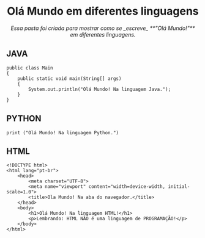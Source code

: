 <h1 align="center">Olá Mundo em diferentes linguagens</h1>
<p align="center"><i>Essa pasta foi criada para mostrar como se _escreve_ **"Olá Mundo!"** em diferentes linguagens.</i></p>

## JAVA
```
public class Main
{
    public static void main(String[] args)
    {
        System.out.println("Olá Mundo! Na linguagem Java.");
    }
}
```

## PYTHON
```
print ("Olá Mundo! Na linguagem Python.")
```

## HTML
```
<!DOCTYPE html>
<html lang="pt-br">
    <head>
        <meta charset="UTF-8">
        <meta name="viewport" content="width=device-width, initial-scale=1.0">
        <title>Ola Mundo! Na aba do navegador.</title>
    </head>
    <body>
        <h1>Olá Mundo! Na linguagem HTML!</h1>
        <p>Lembrando: HTML NÃO é uma linguagem de PROGRAMAÇÃO!</p>
    </body>
</html>
```

